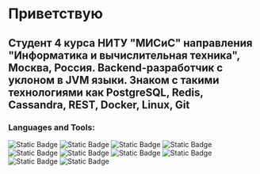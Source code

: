 # Приветствую

## Студент 4 курса НИТУ "МИСиС" направления "Информатика и вычислительная техника", Москва, Россия. Backend-разработчик с уклоном в JVM языки. Знаком с такими технологиями как PostgreSQL, Redis, Cassandra, REST, Docker, Linux,  Git
### Languages and Tools:
![Static Badge](https://img.shields.io/badge/Java--black?style=flat&logoColor=white&labelColor=black)
![Static Badge](https://img.shields.io/badge/Kotlin--black?style=flat&logo=kotlin&logoColor=white&labelColor=black&color=black)
![Static Badge](https://img.shields.io/badge/Spring--boot-black?style=flat&logo=spring-boot&logoColor=white&labelColor=black)
![Static Badge](https://img.shields.io/badge/Spring--security-black?style=flat&logo=spring-security&logoColor=white&labelColor=black)
![Static Badge](https://img.shields.io/badge/SQL--black?style=flat&logo=postgresql&logoColor=1E2FA0&labelColor=black&color=black)
![Static Badge](https://img.shields.io/badge/Docker--black?style=flat&logo=docker&logoColor=0621CE&labelColor=black&color=black)
![Static Badge](https://img.shields.io/badge/Cassandra--black?style=flat&logo=apachecassandra&labelColor=black&color=black)
![Static Badge](https://img.shields.io/badge/Redis--black?style=flat&logo=redis&labelColor=black&color=black)
![Static Badge](https://img.shields.io/badge/Linux--black?style=flat&logo=linux&labelColor=black&color=black)
![Static Badge](https://img.shields.io/badge/Postman--black?style=flat&logo=postman&labelColor=black&color=black)

<!--
**NadarKanloev/NadarKanloev** is a ✨ _special_ ✨ repository because its `README.md` (this file) appears on your GitHub profile.

Here are some ideas to get you started:

- 🔭 I’m currently working on ...
- 🌱 I’m currently learning ...
- 👯 I’m looking to collaborate on ...
- 🤔 I’m looking for help with ...
- 💬 Ask me about ...
- 📫 How to reach me: ...
- 😄 Pronouns: ...
- ⚡ Fun fact: ...
-->
